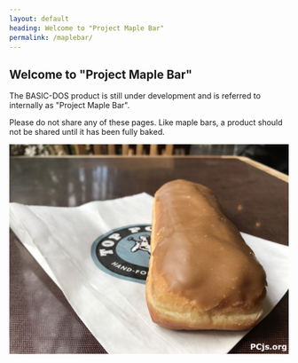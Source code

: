```yaml
---
layout: default
heading: Welcome to "Project Maple Bar"
permalink: /maplebar/
---
```


## Welcome to "Project Maple Bar"

The BASIC-DOS product is still under development and is referred to internally
as "Project Maple Bar".

Please do not share any of these pages.  Like maple bars, a product should not
be shared until it has been fully baked.

[![Maple Bar](/assets/images/maplebar.jpg)](demos/)
